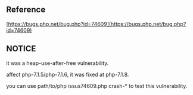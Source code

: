 ## Reference 
[https://bugs.php.net/bug.php?id=74609](https://bugs.php.net/bug.php?id=74609)

## NOTICE 
it was a heap-use-after-free vulnerability.

affect php-7.1.5/php-7.1.6, it was fixed at php-7.1.8.

you can use path/to/php issus74609.php crash-* to test this vulnerability.
